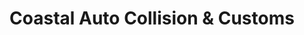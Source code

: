 ---
title: "Coastal Auto Collision & Customs"
url: /sarasota/coastal-auto-collision-und-customs/
shop: Autowerkstatt
---